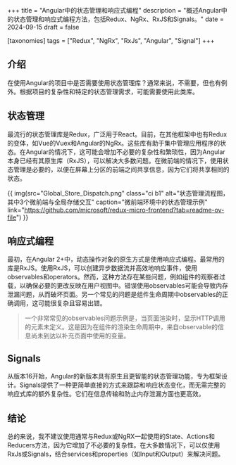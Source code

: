 +++
title = "Angular中的状态管理和响应式编程"
description = "概述Angular中的状态管理和响应式编程方法，包括Redux、NgRx、RxJS和Signals。"
date = 2024-09-15
draft = false

[taxonomies]
tags = ["Redux", "NgRx", "RxJs", "Angular", "Signal"]
+++

## 介绍
在使用Angular的项目中是否需要使用状态管理库？通常来说，不需要，但也有例外。根据项目的复杂性和特定的状态管理需求，可能需要使用此类库。

## 状态管理
最流行的状态管理库是Redux，广泛用于React。目前，在其他框架中也有Redux的变体，如Vue的Vuex和Angular的NgRx。这些库有助于集中管理应用程序的状态。在Angular的情况下，这可能会增加不必要的复杂性和繁琐性，因为Angular本身已经有其原生库（RxJS），可以解决大多数问题。在微前端的情况下，使用状态管理是必要的，以便在屏幕上分区的前端之间共享信息，因为它们将共享相同的状态。

{{ img(src="Global_Store_Dispatch.png" class="ci b1" alt="状态管理流程图，其中3个微前端与全局存储交互" caption="微前端环境中的状态管理示例" link="https://github.com/microsoft/redux-micro-frontend?tab=readme-ov-file") }}

## 响应式编程
最初，在Angular 2+中，动态操作对象的原生方式是使用响应式编程。最常用的库是RxJS。使用RxJS，可以创建异步数据流并高效地响应事件，使用observables和operators。然而，这种方法存在某些问题，例如组件的观察者过载，以确保必要的更改反映在用户视图中。错误使用observables可能会导致内存泄漏问题，从而破坏页面。另一个常见的问题是组件生命周期中observables的正确调用，这可能很复杂且容易出错。

>一个非常常见的observables问题示例是，当页面渲染时，显示HTTP调用的元素未定义。这是因为在组件的渲染生命周期中，来自observable的信息尚未到达以补充页面中使用的变量。

## Signals
从版本16开始，Angular的新版本具有原生且更智能的状态管理功能，专为框架设计。Signals提供了一种更简单直接的方式来跟踪和响应状态变化，而无需完整的响应式库的额外复杂性。它们在信息传输和防止内存泄漏方面也更高效。

## 结论
总的来说，我不建议使用通常与Redux或NgRX一起使用的State、Actions和Reducers方法，因为它增加了不必要的复杂性。在大多数情况下，可以仅使用RxJs或Signals，结合services和properties（如Input和Output）来解决问题。
